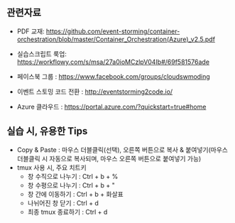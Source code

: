 ## 관련자료

 - PDF 교재: https://github.com/event-storming/container-orchestration/blob/master/Container_Orchestration(Azure)_v2.5.pdf

- 실습스크립트 룩업:
https://workflowy.com/s/msa/27a0ioMCzlpV04Ib#/69f581576ade

- 페이스북 그룹 : 
https://www.facebook.com/groups/cloudswmoding  

- 이벤트 스토밍 코드 전환 : 
http://eventstorming2code.io/  

- Azure 클라우드 : 
https://portal.azure.com/?quickstart=true#home


## 실습 시, 유용한 Tips
- Copy & Paste : 마우스 더블클릭(선택), 오른쪽 버튼으로 복사 & 붙여넣기(마우스 더블클릭 시 자동으로 복사되며, 마우스 오른쪽 버튼으로 붙여넣기 가능)
- tmux 사용 시, 주요 치트키
  - 창 수직으로 나누기 : Ctrl + b + %
  - 창 수평으로 나누기 : Ctrl + b + "
  - 창 간에 이동하기 : Ctrl + b + 화살표
  - 나뉘어진 창 닫기 : Ctrl + d
  - 최종 tmux 종료하기 : Ctrl + d
